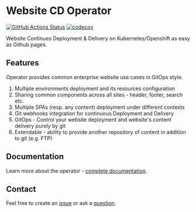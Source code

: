 # Website CD Operator

[![GitHub Actions Status](https://img.shields.io/github/workflow/status/websitecd/operator/Build%20and%20Deploy?logo=GitHub&style=for-the-badge)](https://github.com/websitecd/operator/actions/workflows/docker-publish.yaml)
[![codecov](https://img.shields.io/codecov/c/github/websitecd/operator?style=for-the-badge)](https://codecov.io/gh/websitecd/operator)

Website Continues Deployment & Delivery on Kubernetes/Openshift as easy as Github pages.

## Features

Operator provides common enterprise website use cases in GitOps style.

1. Multiple environments deployment and its resources configuration
2. Sharing common components across all sites - header, footer, search etc.
3. Multiple SPAs (resp. any content) deployment under different contexts
4. Git webhooks integration for continuous Deployment and Delivery
5. GitOps - Control your website deployment and website's content delivery purely by git
6. Extendable - ability to provide another repository of content in addition to git (e.g. FTP)


## Documentation

Learn more about the operator - [complete documentation](https://websitecd.github.io/operator/).

## Contact

Feel free to create an [issue](https://github.com/websitecd/operator/issues) or ask a [question](https://github.com/websitecd/operator/discussions).
